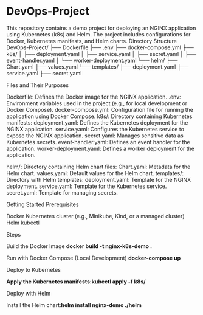# DevOps-Project
This repository contains a demo project for deploying an NGINX application using Kubernetes (k8s) and Helm. The project includes configurations for Docker, Kubernetes manifests, and Helm charts.
Directory Structure
DevOps-Project/
├── Dockerfile
├── .env
├── docker-compose.yml
├── k8s/
│   ├── deployment.yaml
│   ├── service.yaml
│   ├── secret.yaml
│   ├── event-handler.yaml
│   └── worker-deployment.yaml
└── helm/
    ├── Chart.yaml
    ├── values.yaml
    └── templates/
        ├── deployment.yaml
        ├── service.yaml
        ├── secret.yaml

Files and Their Purposes

Dockerfile: Defines the Docker image for the NGINX application.
.env: Environment variables used in the project (e.g., for local development or Docker Compose).
docker-compose.yml: Configuration file for running the application using Docker Compose.
k8s/: Directory containing Kubernetes manifests:
deployment.yaml: Defines the Kubernetes deployment for the NGINX application.
service.yaml: Configures the Kubernetes service to expose the NGINX application.
secret.yaml: Manages sensitive data as Kubernetes secrets.
event-handler.yaml: Defines an event handler for the application.
worker-deployment.yaml: Defines a worker deployment for the application.


helm/: Directory containing Helm chart files:
Chart.yaml: Metadata for the Helm chart.
values.yaml: Default values for the Helm chart.
templates/: Directory with Helm templates:
deployment.yaml: Template for the NGINX deployment.
service.yaml: Template for the Kubernetes service.
secret.yaml: Template for managing secrets.





Getting Started
Prerequisites

Docker
Kubernetes cluster (e.g., Minikube, Kind, or a managed cluster)
Helm
kubectl

Steps

Build the Docker Image
**docker build -t nginx-k8s-demo .**

Run with Docker Compose (Local Development)
**docker-compose up**

Deploy to Kubernetes

**Apply the Kubernetes manifests:kubectl apply -f k8s/**

Deploy with Helm

Install the Helm chart:**helm install nginx-demo ./helm**
